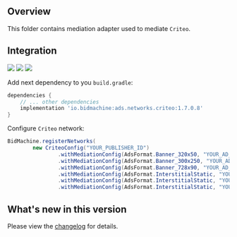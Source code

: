 ## Overview

This folder contains mediation adapter used to mediate `Criteo`.

## Integration

[<img src="https://img.shields.io/badge/Min%20SDK%20version-1.7.0-brightgreen">](https://github.com/bidmachine/BidMachine-Android-SDK)
[<img src="https://img.shields.io/badge/Network%20Adapter%20version-1.7.0.8-brightgreen">](https://artifactory.bidmachine.io/bidmachine/io/bidmachine/ads.networks.criteo/1.7.0.8/)
[<img src="https://img.shields.io/badge/Network%20version-4.2.1-blue">](https://publisherdocs.criteotilt.com/app/android/get-started/)

Add next dependency to you `build.gradle`:

```groovy
dependencies {
    // ... other dependencies
    implementation 'io.bidmachine:ads.networks.criteo:1.7.0.8'
}
```

Configure `Criteo` network:

```java
BidMachine.registerNetworks(
        new CriteoConfig("YOUR_PUBLISHER_ID")
                .withMediationConfig(AdsFormat.Banner_320x50, "YOUR_AD_UNIT_ID")
                .withMediationConfig(AdsFormat.Banner_300x250, "YOUR_AD_UNIT_ID")
                .withMediationConfig(AdsFormat.Banner_728x90, "YOUR_AD_UNIT_ID")
                .withMediationConfig(AdsFormat.InterstitialStatic, "YOUR_AD_UNIT_ID")
                .withMediationConfig(AdsFormat.InterstitialStatic, "YOUR_AD_UNIT_ID", Orientation.Portrait)
                .withMediationConfig(AdsFormat.InterstitialStatic, "YOUR_AD_UNIT_ID", Orientation.Landscape));
```

## What's new in this version

Please view the [changelog](CHANGELOG.md) for details.